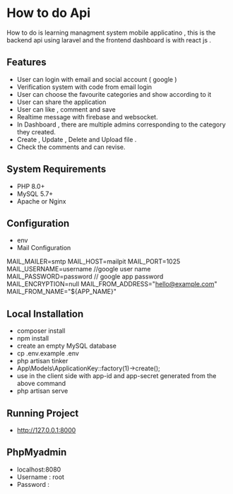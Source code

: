 
# How to do Api

How to do is learning managment system mobile applicatino , this is the backend api using laravel and the frontend dashboard is with react js .



## Features

- User can login with email and social account ( google )
- Verification system with code from email login
- User can choose the favourite categories and show according to it
- User can share the application
- User can like , comment and save
- Realtime message with firebase and websocket.
- In Dashboard , there are multiple admins corresponding to the category they created.
- Create , Update , Delete and Upload file .
- Check the comments and can revise.



## System Requirements
- PHP 8.0+
- MySQL 5.7+
- Apache or Nginx 
## Configuration
- env
- Mail Configuration

MAIL_MAILER=smtp
MAIL_HOST=mailpit
MAIL_PORT=1025
MAIL_USERNAME=username //google user name
MAIL_PASSWORD=password // google app password
MAIL_ENCRYPTION=null
MAIL_FROM_ADDRESS="hello@example.com"
MAIL_FROM_NAME="${APP_NAME}"


## Local Installation
- composer install 
- npm install
- create an empty MySQL database
- cp .env.example .env
- php artisan tinker
- App\Models\ApplicationKey::factory(1)->create();
- use in the client side with app-id and app-secret generated from the above command
- php artisan serve


## Running Project
- http://127.0.0.1:8000
## PhpMyadmin
- localhost:8080
- Username : root
- Password : 
